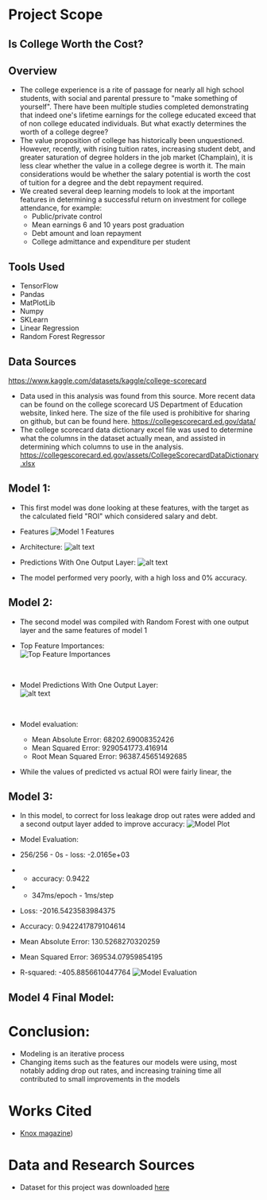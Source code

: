 # Project Scope</br>
## Is College Worth the Cost? </br>

## Overview </br>
* The college experience is a rite of passage for nearly all high school students, with social and parental pressure to "make something of yourself". There have been multiple studies completed demonstrating that indeed one's lifetime earnings for the college educated exceed that of non college educated individuals. But what exactly determines the worth of a college degree?
* The value proposition of college has historically been unquestioned. However, recently, with rising tuition rates, increasing student debt, and greater saturation of degree holders in the job market (Champlain), it is less clear whether the value in a college degree is worth it. The main considerations would be whether the salary potential is worth the cost of tuition for a degree and the debt repayment required. 
* We created several deep learning models to look at the important features in determining a successful return on investment for college attendance, for example:
  * Public/private control
  * Mean earnings 6 and 10 years post graduation
  * Debt amount and loan repayment
  * College admittance and expenditure per student

## Tools Used
  * TensorFlow
  * Pandas
  * MatPlotLib
  * Numpy
  * SKLearn
  * Linear Regression
  * Random Forest Regressor

## Data Sources
https://www.kaggle.com/datasets/kaggle/college-scorecard
* Data used in this analysis was found from this source. More recent data can be found on the college scorecard US Department of Education website, linked here. The size of the file used is prohibitive for sharing on github, but can be found here.
https://collegescorecard.ed.gov/data/
* The college scorecard data dictionary excel file was used to determine what the columns in the dataset actually mean, and assisted in determining which columns to use in the analysis. 
https://collegescorecard.ed.gov/assets/CollegeScorecardDataDictionary.xlsx
   
## Model 1: <br>
* This first model was done looking at these features, with the target as the calculated field "ROI" which considered salary and debt. 

* Features
![Model 1 Features](image-2.png)
* Architecture: 
![alt text](image-4.png)
* Predictions With One Output Layer:
![alt text](image-3.png)

* The model performed very poorly, with a high loss and 0% accuracy. 
## Model 2: <br>
* The second model was compiled with Random Forest with one output layer and the same features of model 1<br>

* Top Feature Importances:<br>
![Top Feature Importances](https://github.com/andymatsuura/college_salary_prediction/raw/main/Images/Images/Top%20Feature%20Importances%20Random%20Forest.PNG)
<br>

* Model Predictions With One Output Layer:<br>
![alt text](image-5.png)
<br>

* Model evaluation: <br>
  * Mean Absolute Error: 68202.69008352426
  * Mean Squared Error: 9290541773.416914
  * Root Mean Squared Error: 96387.45651492685 <br>

* While the values of predicted vs actual ROI were fairly linear, the 

## Model 3: <br>
* In this model, to correct for loss leakage drop out rates were added and a second output layer added to improve accuracy:
![Model Plot](https://github.com/andymatsuura/college_salary_prediction/raw/main/Images/Images/Model%203%20increase%20output%20layer%20add%20dropout%20rates.PNG)<br>

* Model Evaluation: <br>
 * 256/256 - 0s - loss: -2.0165e+03
 * - accuracy: 0.9422
 * - 347ms/epoch - 1ms/step
 * Loss: -2016.5423583984375
 * Accuracy: 0.9422417879104614 <br>
 * Mean Absolute Error: 130.5268270320259
 * Mean Squared Error: 369534.07959854195
 * R-squared: -405.8856610447764
![Model Evaluation](https://github.com/andymatsuura/college_salary_prediction/blob/main/Images/Images/Model%203%20Evaluation%20Metrics.PNG)
  

## Model 4 Final Model: <br>


















# Conclusion: <br>
* Modeling is an iterative process
* Changing items such as the features our models were using, most notably adding drop out rates, and increasing training time all contributed to small improvements in the models

# Works Cited </br>
* [Knox magazine](https://www.knox.edu/magazine/spring-2018/features/yes-college-is-worth-it))<br>

# Data and Research Sources </br>
* Dataset for this project was downloaded [here](https://www.kaggle.com/datasets/rounakbanik/the-movies-dataset?select=ratings.csv)<br>
